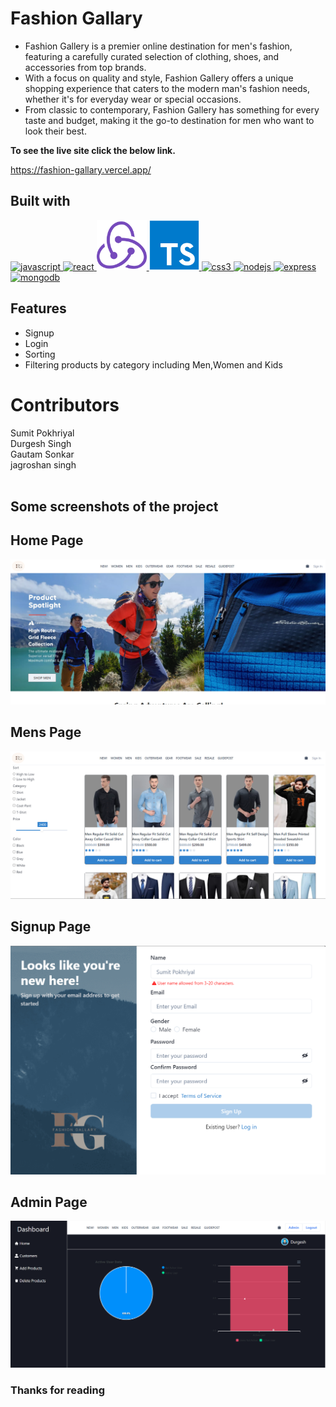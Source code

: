 # Fashion Gallary 

<ul>
<li> Fashion Gallery is a premier online destination for men's fashion, featuring a carefully curated selection of clothing, shoes, and accessories from top brands.</li>

<li> With a focus on quality and style, Fashion Gallery offers a unique shopping experience that caters to the modern man's fashion needs, whether it's for everyday wear or special occasions. </li>

<li> From classic to contemporary, Fashion Gallery has something for every taste and budget, making it the go-to destination for men who want to look their best.</li>
</ul>

**To see the live site click the below link.**

https://fashion-gallary.vercel.app/

## Built with

  <a href="https://developer.mozilla.org/en-US/docs/Web/JavaScript" target="_blank" rel="noreferrer"> 
    <img src="https://media2.giphy.com/media/GZu3NtMoA6Lp2alLKk/giphy.gif?cid=ecf05e47tp0nkt4tb1gv672e4o78ng85oohqz2vc5wejojq7&rid=giphy.gif&ct=s" alt="javascript" width="80" height="80"/>
  </a>
  <a href="https://reactjs.org/" target="_blank" rel="noreferrer">
    <img src="https://miro.medium.com/max/1400/0*EitUXT-pqbaQSCTt.gif" alt="react" width="80" height="80"/>
  </a> 
  <a href="https://redux.js.org" target="_blank" > 
    <img src="https://raw.githubusercontent.com/devicons/devicon/master/icons/redux/redux-original.svg" alt="redux" width="80" height="80"/>
  </a>
  <a href="https://www.typescriptlang.org/" target="_blank" rel="noreferrer"> 
    <img src="https://raw.githubusercontent.com/devicons/devicon/master/icons/typescript/typescript-original.svg" alt="typescript" width="80" height="80"/>
  </a>
  <a href="https://chakra-ui.com/" target="_blank" rel="noreferrer"> 
    <img src="https://images.opencollective.com/chakra-ui-pro/61bd1dd/logo/256.png" alt="css3" width="80" height="80"/>
  </a>
  
  <a href="https://nodejs.org" target="_blank" rel="noreferrer"> 
    <img src="https://codetru.com/images/all/nodejsdis.gif" alt="nodejs" width="80" height="80"/>
  </a>
  <a href="https://expressjs.com" target="_blank" rel="noreferrer">
    <img color="white" src="https://www.pngfind.com/pngs/m/136-1363736_express-js-icon-png-transparent-png.png" alt="express" width="80" height="80"/>
  </a>
  <a href="https://www.mongodb.com/" target="_blank" rel="noreferrer">
    <img src="https://miro.medium.com/max/1200/0*GTTsEc-bsWoqcOoM.gif" alt="mongodb" width="80" height="80"/>
  </a>



## Features
<ul>
  <li>Signup</li>
  <li>Login</li>
    <li>Sorting</li>
  <li>Filtering products by category including Men,Women and Kids</li>
</ul>


<h1>Contributors</h1>
Sumit Pokhriyal <br/>
Durgesh Singh<br/>
Gautam Sonkar<br/>
 jagroshan singh<br/>
<br/>


## Some screenshots of the project

## Home Page
<img src="./screenshot/home.png"/>

## Mens Page
<img src="./screenshot/menspage.png"/>

## Signup Page

<img src="./screenshot/signup.png"/>

## Admin Page

<img src="./screenshot/admin.png"/>


### Thanks for reading
